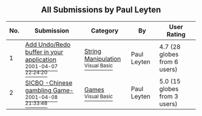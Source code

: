 ﻿<div align="center">

## All Submissions by Paul Leyten

</div>

No.  | Submission | Category | By   | User Rating
---- | ---------- | -------- | ---- | -----------
1 | [Add Undo/Redo buffer in your application<br /><sup>2001-04-07 22:24:20</sup>](https://github.com/Planet-Source-Code/paul-leyten-add-undo-redo-buffer-in-your-application__1-22217) | [String Manipulation<br /><sup>Visual Basic</sup>](../ByCategory/string-manipulation__1-5.md) | Paul Leyten | 4.7 (28 globes from 6 users)
2 | [SICBO \-Chinese gambling Game\-<br /><sup>2001-04-08 21:33:48</sup>](https://github.com/Planet-Source-Code/paul-leyten-sicbo-chinese-gambling-game__1-22232) | [Games<br /><sup>Visual Basic</sup>](../ByCategory/games__1-38.md) | Paul Leyten | 5.0 (15 globes from 3 users)

